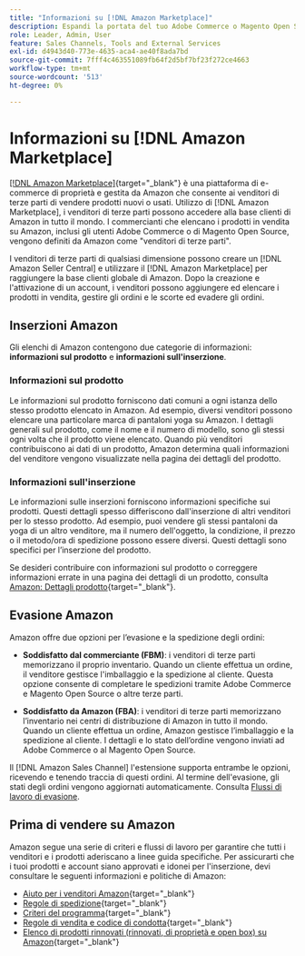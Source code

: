 ```yaml
---
title: "Informazioni su [!DNL Amazon Marketplace]"
description: Espandi la portata del tuo Adobe Commerce o Magento Open Source Store sfruttando il catalogo dei prodotti come voci nel Marketplace Amazon.
role: Leader, Admin, User
feature: Sales Channels, Tools and External Services
exl-id: d4943d40-773e-4635-aca4-ae40f8ada7bd
source-git-commit: 7fff4c463551089fb64f2d5bf7bf23f272ce4663
workflow-type: tm+mt
source-wordcount: '513'
ht-degree: 0%

---
```


# Informazioni su [!DNL Amazon Marketplace]

[[!DNL Amazon Marketplace]](https://sell.amazon.com/){target="_blank"} è una piattaforma di e-commerce di proprietà e gestita da Amazon che consente ai venditori di terze parti di vendere prodotti nuovi o usati. Utilizzo di [!DNL Amazon Marketplace], i venditori di terze parti possono accedere alla base clienti di Amazon in tutto il mondo. I commercianti che elencano i prodotti in vendita su Amazon, inclusi gli utenti Adobe Commerce o di Magento Open Source, vengono definiti da Amazon come &quot;venditori di terze parti&quot;.

I venditori di terze parti di qualsiasi dimensione possono creare un [!DNL Amazon Seller Central] e utilizzare il [!DNL Amazon Marketplace] per raggiungere la base clienti globale di Amazon. Dopo la creazione e l&#39;attivazione di un account, i venditori possono aggiungere ed elencare i prodotti in vendita, gestire gli ordini e le scorte ed evadere gli ordini.

## Inserzioni Amazon

Gli elenchi di Amazon contengono due categorie di informazioni: **informazioni sul prodotto** e **informazioni sull&#39;inserzione**.

### Informazioni sul prodotto

Le informazioni sul prodotto forniscono dati comuni a ogni istanza dello stesso prodotto elencato in Amazon. Ad esempio, diversi venditori possono elencare una particolare marca di pantaloni yoga su Amazon. I dettagli generali sul prodotto, come il nome e il numero di modello, sono gli stessi ogni volta che il prodotto viene elencato. Quando più venditori contribuiscono ai dati di un prodotto, Amazon determina quali informazioni del venditore vengono visualizzate nella pagina dei dettagli del prodotto.

### Informazioni sull&#39;inserzione

Le informazioni sulle inserzioni forniscono informazioni specifiche sui prodotti. Questi dettagli spesso differiscono dall&#39;inserzione di altri venditori per lo stesso prodotto. Ad esempio, puoi vendere gli stessi pantaloni da yoga di un altro venditore, ma il numero dell&#39;oggetto, la condizione, il prezzo o il metodo/ora di spedizione possono essere diversi. Questi dettagli sono specifici per l’inserzione del prodotto.

Se desideri contribuire con informazioni sul prodotto o correggere informazioni errate in una pagina dei dettagli di un prodotto, consulta [Amazon: Dettagli prodotto](https://sellercentral.amazon.com/gp/help/external/200335450){target="_blank"}.

## Evasione Amazon

Amazon offre due opzioni per l’evasione e la spedizione degli ordini:

- **Soddisfatto dal commerciante (FBM)**: i venditori di terze parti memorizzano il proprio inventario. Quando un cliente effettua un ordine, il venditore gestisce l&#39;imballaggio e la spedizione al cliente. Questa opzione consente di completare le spedizioni tramite Adobe Commerce e Magento Open Source o altre terze parti.

- **Soddisfatto da Amazon (FBA)**: i venditori di terze parti memorizzano l’inventario nei centri di distribuzione di Amazon in tutto il mondo. Quando un cliente effettua un ordine, Amazon gestisce l’imballaggio e la spedizione al cliente. I dettagli e lo stato dell’ordine vengono inviati ad Adobe Commerce o al Magento Open Source.

Il [!DNL Amazon Sales Channel] l&#39;estensione supporta entrambe le opzioni, ricevendo e tenendo traccia di questi ordini. Al termine dell&#39;evasione, gli stati degli ordini vengono aggiornati automaticamente. Consulta [Flussi di lavoro di evasione](./fulfillment-workflows.md).

## Prima di vendere su Amazon

Amazon segue una serie di criteri e flussi di lavoro per garantire che tutti i venditori e i prodotti aderiscano a linee guida specifiche. Per assicurarti che i tuoi prodotti e account siano approvati e idonei per l&#39;inserzione, devi consultare le seguenti informazioni e politiche di Amazon:

- [Aiuto per i venditori Amazon](https://sellercentral.amazon.com/gp/help/external/help-page.html?itemID=2&amp;language=en_US/){target="_blank"}
- [Regole di spedizione](https://sellercentral.amazon.com/gp/help/external/201901620?language=en-US){target="_blank"}
- [Criteri del programma](https://sellercentral.amazon.com/gp/help/external/521?language=en-US){target="_blank"}
- [Regole di vendita e codice di condotta](https://sellercentral.amazon.com/gp/help/external/1801?language=en-US){target="_blank"}
- [Elenco di prodotti rinnovati (rinnovati, di proprietà e open box) su Amazon](https://sell.amazon.com/programs/renewed){target="_blank"}
